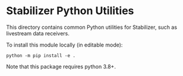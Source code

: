 # Stabilizer Python Utilities

This directory contains common Python utilities for Stabilizer, such as livestream data receivers.

To install this module locally (in editable mode):
```
python -m pip install -e .
```
Note that this package requires python 3.8+.
